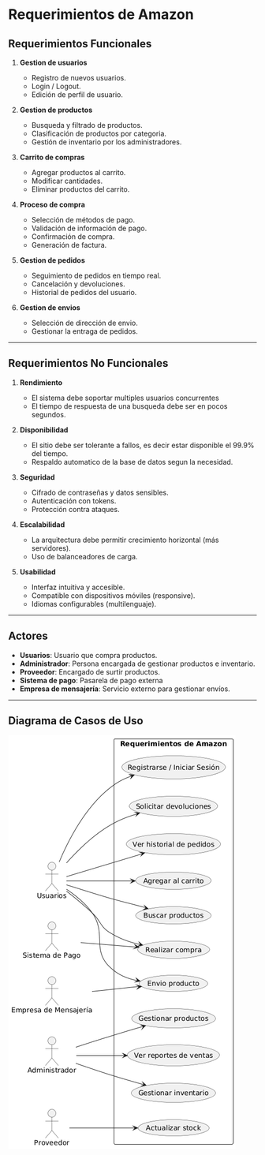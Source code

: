 # Requerimientos de Amazon

## Requerimientos Funcionales

1. **Gestion de usuarios**
   - Registro de nuevos usuarios.
   - Login / Logout.
   - Edición de perfil de usuario.

2. **Gestion de productos**
   - Busqueda y filtrado de productos.
   - Clasificación de productos por categoria.
   - Gestión de inventario por los administradores.

3. **Carrito de compras**
   - Agregar productos al carrito.
   - Modificar cantidades.
   - Eliminar productos del carrito.

4. **Proceso de compra**
   - Selección de métodos de pago.
   - Validación de información de pago.
   - Confirmación de compra.
   - Generación de factura.

5. **Gestion de pedidos**
   - Seguimiento de pedidos en tiempo real.
   - Cancelación y devoluciones.
   - Historial de pedidos del usuario.

6. **Gestion de envios**
   - Selección de dirección de envio.
   - Gestionar la entraga de pedidos.


---

## Requerimientos No Funcionales

1. **Rendimiento**
   - El sistema debe soportar multiples usuarios concurrentes
   - El tiempo de respuesta de una busqueda debe ser en pocos segundos.

2. **Disponibilidad**
   - El sitio debe ser tolerante a fallos, es decir estar disponible el 99.9% del tiempo.
   - Respaldo automatico de la base de datos segun la necesidad.

3. **Seguridad**
   - Cifrado de contraseñas y datos sensibles.
   - Autenticación con tokens.
   - Protección contra ataques.

4. **Escalabilidad**
   - La arquitectura debe permitir crecimiento horizontal (más servidores).
   - Uso de balanceadores de carga.

5. **Usabilidad**
   - Interfaz intuitiva y accesible.
   - Compatible con dispositivos móviles (responsive).
   - Idiomas configurables (multilenguaje).

---

## Actores

- **Usuarios**: Usuario que compra productos.  
- **Administrador**: Persona encargada de gestionar productos e inventario.  
- **Proveedor**: Encargado de surtir productos.  
- **Sistema de pago**: Pasarela de pago externa  
- **Empresa de mensajería**: Servicio externo para gestionar envíos.  

---

## Diagrama de Casos de Uso


![Imagen de la topologia](./images/amazon.png)